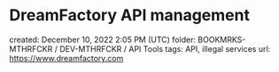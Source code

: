 # DreamFactory API management

created: December 10, 2022 2:05 PM (UTC)
folder: BOOKMRKS-MTHRFCKR / DEV-MTHRFCKR / API Tools
tags: API, illegal services
url: https://www.dreamfactory.com